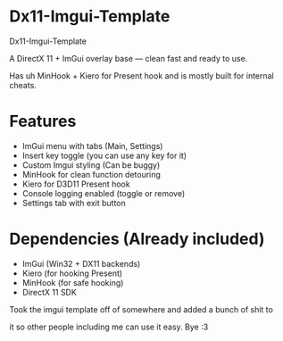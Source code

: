 # Dx11-Imgui-Template
Dx11-Imgui-Template

A DirectX 11 + ImGui overlay base — clean fast and ready to use.

Has uh MinHook + Kiero for Present hook and is mostly built for internal cheats.

# Features
- ImGui menu with tabs (Main, Settings)
- Insert key toggle (you can use any key for it)
- Custom Imgui styling (Can be buggy)
- MinHook for clean function detouring
- Kiero for D3D11 Present hook
- Console logging enabled (toggle or remove)
- Settings tab with exit button

# Dependencies (Already included)
- ImGui (Win32 + DX11 backends)
- Kiero (for hooking Present)
- MinHook (for safe hooking)
- DirectX 11 SDK

Took the imgui template off of somewhere and added a bunch of shit to

it so other people including me can use it easy. Bye :3

